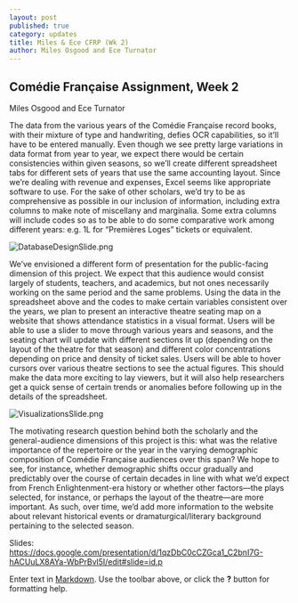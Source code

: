 ```yaml
---
layout: post
published: true
category: updates
title: Miles & Ece CFRP (Wk 2)
author: Miles Osgood and Ece Turnator
---
```

## Comédie Française Assignment, Week 2
Miles Osgood and Ece Turnator

The data from the various years of the Comédie Française record books, with their mixture of type and handwriting, defies OCR capabilities, so it’ll have to be entered manually. Even though we see pretty large variations in data format from year to year, we expect there would be certain consistencies within given seasons, so we’ll create different spreadsheet tabs for different sets of years that use the same accounting layout. Since we’re dealing with revenue and expenses, Excel seems like appropriate software to use. For the sake of other scholars, we’d try to be as comprehensive as possible in our inclusion of information, including extra columns to make note of miscellany and marginalia. Some extra columns will include codes so as to be able to do some comparative work among different years: e.g. 1L for “Premières Loges” tickets or equivalent.

![DatabaseDesignSlide.png]({{site.baseurl}}/assets/DatabaseDesignSlide.png)

We’ve envisioned a different form of presentation for the public-facing dimension of this project. We expect that this audience would consist largely of students, teachers, and academics, but not ones necessarily working on the same period and the same problems. Using the data in the spreadsheet above and the codes to make certain variables consistent over the years, we plan to present an interactive theatre seating map on a website that shows attendance statistics in a visual format. Users will be able to use a slider to move through various years and seasons, and the seating chart will update with different sections lit up (depending on the layout of the theatre for that season) and different color concentrations depending on price and density of ticket sales. Users will be able to hover cursors over various theatre sections to see the actual figures. This should make the data more exciting to lay viewers, but it will also help researchers get a quick sense of certain trends or anomalies before following up in the details of the spreadsheet.

![VisualizationsSlide.png]({{site.baseurl}}/assets/VisualizationsSlide.png)


The motivating research question behind both the scholarly and the general-audience dimensions of this project is this: what was the relative importance of the repertoire or the year in the varying demographic composition of Comédie Française audiences over this span? We hope to see, for instance, whether demographic shifts occur gradually and predictably over the course of certain decades in line with what we’d expect from French Enlightenment-era history or whether other factors—the plays selected, for instance, or perhaps the layout of the theatre—are more important. As such, over time, we’d add more information to the website about relevant historical events or dramaturgical/literary background pertaining to the selected season.



Slides:
https://docs.google.com/presentation/d/1qzDbC0cCZGca1_C2bnI7G-hACUuLX8AYa-WbPrBvl5I/edit#slide=id.p




Enter text in [Markdown](http://daringfireball.net/projects/markdown/). Use the toolbar above, or click the **?** button for formatting help.
